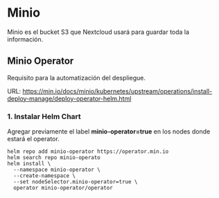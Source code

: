 # Minio

Minio es el bucket S3 que Nextcloud usará para guardar toda la información.

## Minio Operator

Requisito para la automatización del despliegue.

URL: https://min.io/docs/minio/kubernetes/upstream/operations/install-deploy-manage/deploy-operator-helm.html

### 1. Instalar Helm Chart

Agregar previamente el label **minio-operator=true** en los nodes donde estará el operator.

```
helm repo add minio-operator https://operator.min.io
helm search repo minio-operato
helm install \
  --namespace minio-operator \
  --create-namespace \
  --set nodeSelector.minio-operator=true \
  operator minio-operator/operator
```

